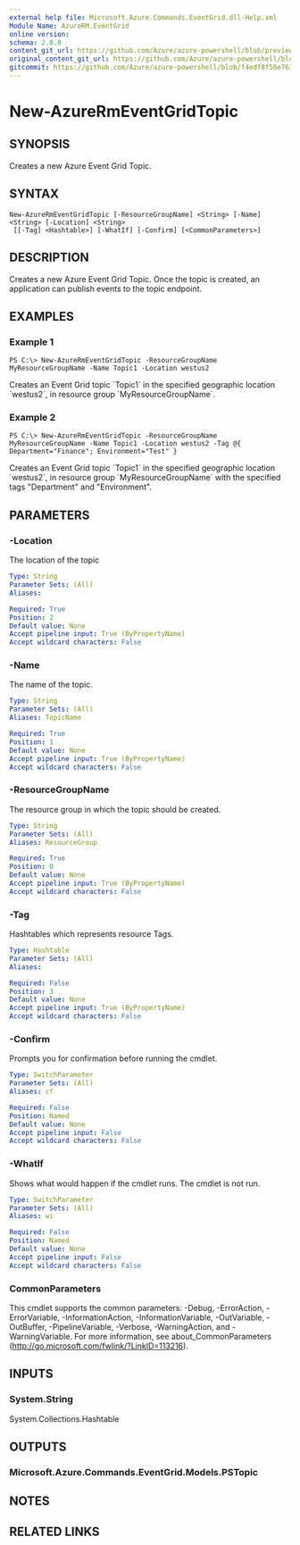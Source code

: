 ```yaml
---
external help file: Microsoft.Azure.Commands.EventGrid.dll-Help.xml
Module Name: AzureRM.EventGrid
online version:
schema: 2.0.0
content_git_url: https://github.com/Azure/azure-powershell/blob/preview/src/ResourceManager/EventGrid/Commands.EventGrid/help/New-AzureRmEventGridTopic.md
original_content_git_url: https://github.com/Azure/azure-powershell/blob/preview/src/ResourceManager/EventGrid/Commands.EventGrid/help/New-AzureRmEventGridTopic.md
gitcommit: https://github.com/Azure/azure-powershell/blob/f4edf8f50e7636abfcc9e352dc59da84d9a89571
---
```


# New-AzureRmEventGridTopic

## SYNOPSIS
Creates a new Azure Event Grid Topic.

## SYNTAX

```
New-AzureRmEventGridTopic [-ResourceGroupName] <String> [-Name] <String> [-Location] <String>
 [[-Tag] <Hashtable>] [-WhatIf] [-Confirm] [<CommonParameters>]
```

## DESCRIPTION
Creates a new Azure Event Grid Topic. Once the topic is created, an application can publish events to the topic endpoint.

## EXAMPLES

### Example 1
```
PS C:\> New-AzureRmEventGridTopic -ResourceGroupName MyResourceGroupName -Name Topic1 -Location westus2
```

Creates an Event Grid topic \`Topic1\` in the specified geographic location \`westus2\`, in resource group \`MyResourceGroupName\`.

### Example 2
```
PS C:\> New-AzureRmEventGridTopic -ResourceGroupName MyResourceGroupName -Name Topic1 -Location westus2 -Tag @{ Department="Finance"; Environment="Test" }
```

Creates an Event Grid topic \`Topic1\` in the specified geographic location \`westus2\`, in resource group \`MyResourceGroupName\` with the specified tags "Department" and "Environment".

## PARAMETERS

### -Location
The location of the topic

```yaml
Type: String
Parameter Sets: (All)
Aliases: 

Required: True
Position: 2
Default value: None
Accept pipeline input: True (ByPropertyName)
Accept wildcard characters: False
```

### -Name
The name of the topic.

```yaml
Type: String
Parameter Sets: (All)
Aliases: TopicName

Required: True
Position: 1
Default value: None
Accept pipeline input: True (ByPropertyName)
Accept wildcard characters: False
```

### -ResourceGroupName
The resource group in which the topic should be created.

```yaml
Type: String
Parameter Sets: (All)
Aliases: ResourceGroup

Required: True
Position: 0
Default value: None
Accept pipeline input: True (ByPropertyName)
Accept wildcard characters: False
```

### -Tag
Hashtables which represents resource Tags.

```yaml
Type: Hashtable
Parameter Sets: (All)
Aliases: 

Required: False
Position: 3
Default value: None
Accept pipeline input: True (ByPropertyName)
Accept wildcard characters: False
```

### -Confirm
Prompts you for confirmation before running the cmdlet.

```yaml
Type: SwitchParameter
Parameter Sets: (All)
Aliases: cf

Required: False
Position: Named
Default value: None
Accept pipeline input: False
Accept wildcard characters: False
```

### -WhatIf
Shows what would happen if the cmdlet runs.
The cmdlet is not run.

```yaml
Type: SwitchParameter
Parameter Sets: (All)
Aliases: wi

Required: False
Position: Named
Default value: None
Accept pipeline input: False
Accept wildcard characters: False
```

### CommonParameters
This cmdlet supports the common parameters: -Debug, -ErrorAction, -ErrorVariable, -InformationAction, -InformationVariable, -OutVariable, -OutBuffer, -PipelineVariable, -Verbose, -WarningAction, and -WarningVariable. For more information, see about_CommonParameters (http://go.microsoft.com/fwlink/?LinkID=113216).

## INPUTS

### System.String
System.Collections.Hashtable

## OUTPUTS

### Microsoft.Azure.Commands.EventGrid.Models.PSTopic

## NOTES

## RELATED LINKS

